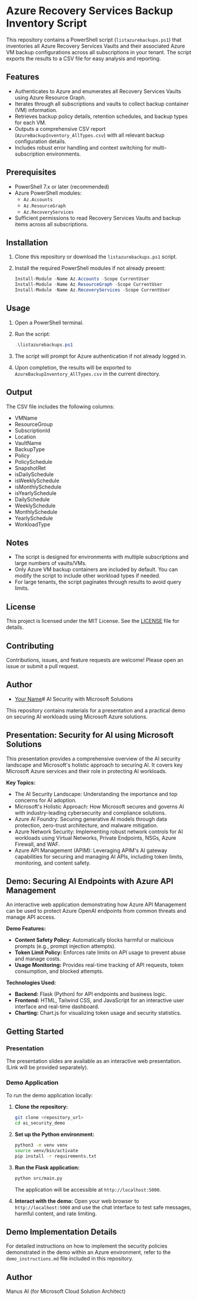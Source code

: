 # Azure Recovery Services Backup Inventory Script

This repository contains a PowerShell script (`listazurebackups.ps1`) that inventories all Azure Recovery Services Vaults and their associated Azure VM backup configurations across all subscriptions in your tenant. The script exports the results to a CSV file for easy analysis and reporting.

## Features

- Authenticates to Azure and enumerates all Recovery Services Vaults using Azure Resource Graph.
- Iterates through all subscriptions and vaults to collect backup container (VM) information.
- Retrieves backup policy details, retention schedules, and backup types for each VM.
- Outputs a comprehensive CSV report (`AzureBackupInventory_AllTypes.csv`) with all relevant backup configuration details.
- Includes robust error handling and context switching for multi-subscription environments.

## Prerequisites

- PowerShell 7.x or later (recommended)
- Azure PowerShell modules:
  - `Az.Accounts`
  - `Az.ResourceGraph`
  - `Az.RecoveryServices`
- Sufficient permissions to read Recovery Services Vaults and backup items across all subscriptions.

## Installation

1. Clone this repository or download the `listazurebackups.ps1` script.
2. Install the required PowerShell modules if not already present:

   ```powershell
   Install-Module -Name Az.Accounts -Scope CurrentUser
   Install-Module -Name Az.ResourceGraph -Scope CurrentUser
   Install-Module -Name Az.RecoveryServices -Scope CurrentUser
   ```

## Usage

1. Open a PowerShell terminal.
2. Run the script:

   ```powershell
   .\listazurebackups.ps1
   ```

3. The script will prompt for Azure authentication if not already logged in.
4. Upon completion, the results will be exported to `AzureBackupInventory_AllTypes.csv` in the current directory.

## Output

The CSV file includes the following columns:
- VMName
- ResourceGroup
- SubscriptionId
- Location
- VaultName
- BackupType
- Policy
- PolicySchedule
- SnapshotRet
- isDailySchedule
- isWeeklySchedule
- isMonthlySchedule
- isYearlySchedule
- DailySchedule
- WeeklySchedule
- MonthlySchedule
- YearlySchedule
- WorkloadType

## Notes

- The script is designed for environments with multiple subscriptions and large numbers of vaults/VMs.
- Only Azure VM backup containers are included by default. You can modify the script to include other workload types if needed.
- For large tenants, the script paginates through results to avoid query limits.

## License

This project is licensed under the MIT License. See the [LICENSE](LICENSE) file for details.

## Contributing

Contributions, issues, and feature requests are welcome! Please open an issue or submit a pull request.

## Author

- [Your Name](https://github.com/yourusername)# AI Security with Microsoft Solutions

This repository contains materials for a presentation and a practical demo on securing AI workloads using Microsoft Azure solutions.

## Presentation: Security for AI using Microsoft Solutions

This presentation provides a comprehensive overview of the AI security landscape and Microsoft's holistic approach to securing AI. It covers key Microsoft Azure services and their role in protecting AI workloads.

**Key Topics:**
- The AI Security Landscape: Understanding the importance and top concerns for AI adoption.
- Microsoft's Holistic Approach: How Microsoft secures and governs AI with industry-leading cybersecurity and compliance solutions.
- Azure AI Foundry: Securing generative AI models through data protection, zero-trust architecture, and malware mitigation.
- Azure Network Security: Implementing robust network controls for AI workloads using Virtual Networks, Private Endpoints, NSGs, Azure Firewall, and WAF.
- Azure API Management (APIM): Leveraging APIM's AI gateway capabilities for securing and managing AI APIs, including token limits, monitoring, and content safety.

## Demo: Securing AI Endpoints with Azure API Management

An interactive web application demonstrating how Azure API Management can be used to protect Azure OpenAI endpoints from common threats and manage API access.

**Demo Features:**
- **Content Safety Policy:** Automatically blocks harmful or malicious prompts (e.g., prompt injection attempts).
- **Token Limit Policy:** Enforces rate limits on API usage to prevent abuse and manage costs.
- **Usage Monitoring:** Provides real-time tracking of API requests, token consumption, and blocked attempts.

**Technologies Used:**
- **Backend:** Flask (Python) for API endpoints and business logic.
- **Frontend:** HTML, Tailwind CSS, and JavaScript for an interactive user interface and real-time dashboard.
- **Charting:** Chart.js for visualizing token usage and security statistics.

## Getting Started

### Presentation

The presentation slides are available as an interactive web presentation. (Link will be provided separately).

### Demo Application

To run the demo application locally:

1.  **Clone the repository:**
    ```bash
    git clone <repository_url>
    cd ai_security_demo
    ```
2.  **Set up the Python environment:**
    ```bash
    python3 -m venv venv
    source venv/bin/activate
    pip install -r requirements.txt
    ```
3.  **Run the Flask application:**
    ```bash
    python src/main.py
    ```
    The application will be accessible at `http://localhost:5000`.

4.  **Interact with the demo:**
    Open your web browser to `http://localhost:5000` and use the chat interface to test safe messages, harmful content, and rate limiting.

## Demo Implementation Details

For detailed instructions on how to implement the security policies demonstrated in the demo within an Azure environment, refer to the `demo_instructions.md` file included in this repository.

## Author

Manus AI (for Microsoft Cloud Solution Architect)


